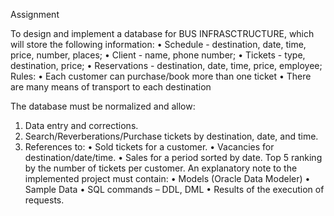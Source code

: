 Assignment

To design and implement a database for BUS INFRASCTRUCTURE, which will store the following information:
    •	Schedule - destination, date, time, price, number, places;
    •	Client - name, phone number;
    •	Tickets - type, destination, price;
    •	Reservations - destination, date, time, price, employee;
Rules:
    •	Each customer can purchase/book more than one ticket
    •	There are many means of transport to each destination

The database must be normalized and allow:
  1.	Data entry and corrections.
  2.	Search/Reverberations/Purchase tickets by destination, date, and time.
  3.	References to:
    •	Sold tickets for a customer.
    •	Vacancies for destination/date/time.
    •	Sales for a period sorted by date.
Top 5 ranking by the number of tickets per customer.
An explanatory note to the implemented project must contain:
    •	Models (Oracle Data Modeler)
    •	Sample Data
    •	SQL commands – DDL, DML
    •	Results of the execution of requests.
